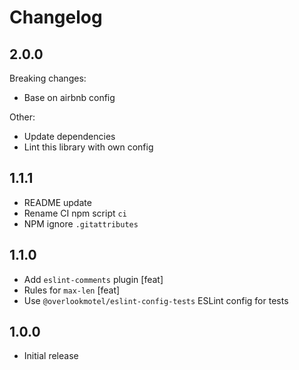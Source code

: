 # Changelog

## 2.0.0

Breaking changes:

* Base on airbnb config

Other:

* Update dependencies
* Lint this library with own config

## 1.1.1

* README update
* Rename CI npm script `ci`
* NPM ignore `.gitattributes`

## 1.1.0

* Add `eslint-comments` plugin [feat]
* Rules for `max-len` [feat]
* Use `@overlookmotel/eslint-config-tests` ESLint config for tests

## 1.0.0

* Initial release
